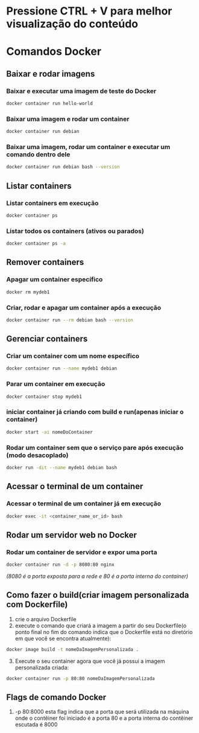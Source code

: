 # Pressione CTRL + V para melhor visualização do conteúdo

# Comandos Docker

## Baixar e rodar imagens

### Baixar e executar uma imagem de teste do Docker
```sh
docker container run hello-world
```

### Baixar uma imagem e rodar um container
```sh
docker container run debian
```

### Baixar uma imagem, rodar um container e executar um comando dentro dele
```sh
docker container run debian bash --version
```

## Listar containers

### Listar containers em execução
```sh
docker container ps
```

### Listar todos os containers (ativos ou parados)
```sh
docker container ps -a
```

## Remover containers

### Apagar um container específico
```sh
docker rm mydeb1
```

### Criar, rodar e apagar um container após a execução
```sh
docker container run --rm debian bash --version
```

## Gerenciar containers

### Criar um container com um nome específico
```sh
docker container run --name mydeb1 debian
```

### Parar um container em execução
```sh
docker container stop mydeb1
```
### iniciar container já criando com build e run(apenas iniciar o container)

```sh
docker start -ai nomeDoContainer
```

### Rodar um container sem que o serviço pare após execução (modo desacoplado)
```sh
docker run -dit --name mydeb1 debian bash
```

## Acessar o terminal de um container

### Acessar o terminal de um container já em execução
```sh
docker exec -it <container_name_or_id> bash
```

## Rodar um servidor web no Docker

### Rodar um container de servidor e expor uma porta
```sh
docker container run -d -p 8080:80 nginx
```
*(8080 é a porta exposta para a rede e 80 é a porta interna do container)*

## Como fazer o build(criar imagem personalizada com Dockerfile)

1) crie o arquivo Dockerfile
2) execute o comando que criará a imagem a partir do seu Dockerfile(o ponto final no fim do comando indica que o Dockerfile está no diretório em que você se encontra atualmente): 
```sh
docker image build -t nomeDaImagemPersonalizada .
```

3) Execute o seu container agora que você já possui a imagem personalizada criada:
```sh
docker container run -p 80:80 nomeDaImagemPersonalizada
```

## Flags de comando Docker

1) -p 80:8000 esta flag indica que a porta que será utilizada na máquina onde o contêiner foi iniciado é a porta 80 e a porta interna do contêiner escutada é 8000

